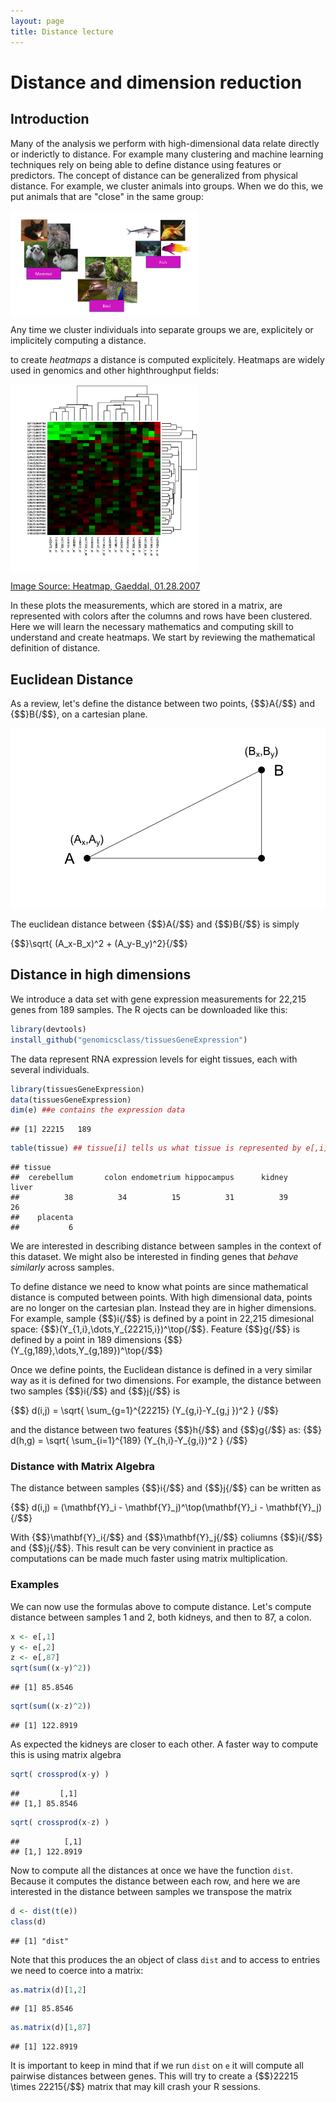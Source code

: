 ```yaml
---
layout: page
title: Distance lecture
---
```




# Distance and dimension reduction

## Introduction

Many of the analysis we perform with high-dimensional data relate directly or inderictly to distance. For example many clustering and machine learning techniques rely on being able to define distance using features or predictors. The concept of distance can be generalized from  physical distance. For example, we cluster animals into groups. When we do this, we put animals that are "close" in the same group:

<img src="images/animals.png" align="middle" width="300">

Any time we cluster individuals into separate groups we are, explicitely or implicitely computing a distance. 

to create _heatmaps_ a distance is computed explicitely. Heatmaps are widely used in genomics and other highthroughput fields:

<img src="images/Heatmap.png" align="middle" width="300">

[Image Source: Heatmap, Gaeddal, 01.28.2007](http://commons.wikimedia.org/wiki/File:Heatmap.png) 

In these plots the measurements, which are stored in a matrix, are represented with colors after the columns and rows have been clustered. 
Here we will learn the necessary mathematics and computing skill to understand and create heatmaps. We start by reviewing the mathematical definition of distance. 


## Euclidean Distance

As a review, let's define the distance between two points, {$$}A{/$$} and {$$}B{/$$}, on a cartesian plane.

![plot of chunk unnamed-chunk-1](images/R/distance-unnamed-chunk-1-1.png) 

The euclidean distance between {$$}A{/$$} and {$$}B{/$$} is simply

{$$}\sqrt{ (A_x-B_x)^2 + (A_y-B_y)^2}{/$$}


## Distance in high dimensions

We introduce a data set with gene expression measurements for 22,215 genes from 189 samples. The R ojects can be downloaded like this:


```r
library(devtools)
install_github("genomicsclass/tissuesGeneExpression")
```

The data represent RNA expression levels for eight tissues, each with several individuals.


```r
library(tissuesGeneExpression)
data(tissuesGeneExpression)
dim(e) ##e contains the expression data
```

```
## [1] 22215   189
```

```r
table(tissue) ## tissue[i] tells us what tissue is represented by e[,i]
```

```
## tissue
##  cerebellum       colon endometrium hippocampus      kidney       liver 
##          38          34          15          31          39          26 
##    placenta 
##           6
```

We are interested in describing distance between samples in the context of this dataset. We might also be interested in finding genes that _behave similarly_ across samples.

To define distance we need to know what points are since mathematical distance is computed between points. With high dimensional data, points are no longer on the cartesian plan. Instead they are in higher dimensions. For example, sample {$$}i{/$$} is defined by a point in 22,215 dimesional space: {$$}(Y_{1,i},\dots,Y_{22215,i})^\top{/$$}. Feature {$$}g{/$$} is defined by a point in 189 dimensions {$$}(Y_{g,189},\dots,Y_{g,189})^\top{/$$}

Once we define points, the Euclidean distance is defined in a very similar way as it is defined for two dimensions. For example, the  distance between two samples {$$}i{/$$} and {$$}j{/$$} is

{$$}
d(i,j) = \sqrt{ \sum_{g=1}^{22215} (Y_{g,i}-Y_{g,j })^2 }
{/$$}

and the distance between two features {$$}h{/$$} and {$$}g{/$$} as:
{$$}
d(h,g) = \sqrt{ \sum_{i=1}^{189} (Y_{h,i}-Y_{g,i})^2 }
{/$$}


### Distance with Matrix Algebra

The distance between samples {$$}i{/$$} and {$$}j{/$$} can be written as

{$$} d(i,j) = (\mathbf{Y}_i - \mathbf{Y}_j)^\top(\mathbf{Y}_i - \mathbf{Y}_j){/$$}

With {$$}\mathbf{Y}_i{/$$} and {$$}\mathbf{Y}_j{/$$} coliumns {$$}i{/$$} and {$$}j{/$$}. This result can be very convinient in practice as computations can be made much faster using matrix multiplication.

### Examples

We can now use the formulas above to compute distance. Let's compute distance between samples 1 and 2, both kidneys, and then to 87, a colon.


```r
x <- e[,1]
y <- e[,2]
z <- e[,87]
sqrt(sum((x-y)^2))
```

```
## [1] 85.8546
```

```r
sqrt(sum((x-z)^2))
```

```
## [1] 122.8919
```

As expected the kidneys are closer to each other. A faster way to compute this is using matrix algebra


```r
sqrt( crossprod(x-y) )
```

```
##         [,1]
## [1,] 85.8546
```

```r
sqrt( crossprod(x-z) )
```

```
##          [,1]
## [1,] 122.8919
```

Now to compute all the distances at once we have the function `dist`. Because it computes the distance between each row, and here we are interested in the distance between samples we transpose the matrix


```r
d <- dist(t(e))
class(d)
```

```
## [1] "dist"
```

Note that this produces the an object of class `dist` and to access to entries we need to coerce into a matrix:


```r
as.matrix(d)[1,2]
```

```
## [1] 85.8546
```

```r
as.matrix(d)[1,87]
```

```
## [1] 122.8919
```

It is important to keep in mind that if we run `dist` on `e` it will compute all pairwise distances between genes. This will try to create a {$$}22215 \times 22215{/$$} matrix that may kill crash your R sessions.



